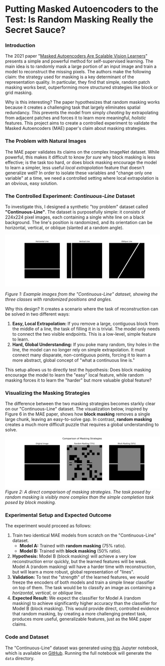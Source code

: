# Putting Masked Autoencoders to the Test: Is Random Masking Really the Secret Sauce?

### Introduction

The 2021 paper "[Masked Autoencoders Are Scalable Vision Learners](https://arxiv.org/pdf/2111.06377.pdf)" presents a simple and powerful method for self-supervised learning. The main idea is to randomly mask a large portion of an input image and train a model to reconstruct the missing pixels. The authors make the following claim: the strategy used for masking is a key determinant of the representation quality. In particular, they find that simple, random patch masking works best, outperforming more structured strategies like block or grid masking.

Why is this interesting? The paper hypothesizes that random masking works because it creates a challenging task that largely eliminates spatial redundancy. This prevents the model from simply *cheating* by extrapolating from adjacent patches and forces it to learn more meaningful, *holistic* features. This project aims to create a controlled experiment to validate the Masked Autoencoders (MAE) paper's claim about masking strategies.

### The Problem with Natural Images

The MAE paper validates its claims on the complex ImageNet dataset. While powerful, this makes it difficult to know *for sure* why block masking is less effective; is the task too hard, or does block masking encourage the model to learn a simpler, less useful *local extrapolation* feature that doesn't generalize well?
In order to isolate these variables and "change only one variable" at a time, we need a controlled setting where local extrapolation is an obvious, easy solution.

### The Controlled Experiment: *Continuous-Line* Dataset

To investigate this, I designed a synthetic "toy problem" dataset called **"Continuous-Line"**. The dataset is purposefully simple: it consists of 224x224 pixel images, each containing a single white line on a black background. The line's position is randomized, and its orientation can be horizontal, vertical, or oblique (slanted at a random angle).

![Raw Images](raw_images.png)

*Figure 1: Example images from the "Continuous-Line" dataset, showing the three classes with randomized positions and angles.*

Why this design? It creates a scenario where the task of reconstruction can be solved in two different ways:

1. **Easy, Local Extrapolation:** If you remove a large, contiguous block from the middle of a line, the task of filling it in is trivial. The model only needs to connect the two visible endpoints. This is a low-level, simple feature to learn.
2. **Hard, Global Understanding:** If you poke many random, tiny holes in the line, the model can no longer rely on simple extrapolation. It must connect many disparate, non-contiguous points, forcing it to learn a more abstract, global concept of "what a continuous line is."

This setup allows us to directly test the hypothesis: Does block masking encourage the model to learn the "easy" local feature, while random masking forces it to learn the "harder" but more valuable global feature?

### Visualizing the Masking Strategies

The difference between the two masking strategies becomes starkly clear on our "Continuous-Line" dataset. The visualization below, inspired by Figure 6 in the MAE paper, shows how **block masking** removes a single large chunk, leaving an easy-to-solve gap. In contrast, **random masking** creates a much more difficult puzzle that requires a global understanding to solve.

![Masking Comparison](masked_images.png)
*Figure 2: A direct comparison of masking strategies. The task posed by random masking is visibly more complex than the simple completion task posed by block masking.*

### Experimental Setup and Expected Outcome

The experiment would proceed as follows:

1.  Train two identical MAE models from scratch on the "Continuous-Line" dataset.
    * **Model A:** Trained with **random masking** (75% ratio).
    * **Model B:** Trained with **block masking** (50% ratio).
2.  **Hypothesis:** Model B (block masking) will achieve a very low reconstruction error quickly, but the learned features will be weak. Model A (random masking) will have a harder time with reconstruction, but will learn a more robust, global representation of "lines".
3.  **Validation:** To test the "strength" of the learned features, we would freeze the encoders of both models and train a simple linear classifier on top of them. The task would be to classify an image as containing a *horizontal*, *vertical*, or *oblique* line.
4.  **Expected Result:** We expect the classifier for Model A (random masking) to achieve significantly higher accuracy than the classifier for Model B (block masking). This would provide direct, controlled evidence that random masking, by creating a more challenging pretext task, produces more useful, generalizable features, just as the MAE paper claims.

### Code and Dataset

The "Continuous-Line" dataset was generated using [this](data.ipynb) Jupyter notebook, which is available on [GitHub](https://github.com/s4m77/DSAIT4205-Control-Dataset). Running the full notebook will generate the `data` directory.
